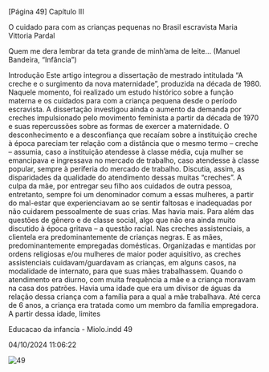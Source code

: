 [Página 49]
Capítulo III

O cuidado para com as crianças pequenas
no Brasil escravista
Maria Vittoria Pardal

Quem me dera lembrar da teta grande de minh’ama de leite…
(Manuel Bandeira, “Infância”)

Introdução
Este artigo integrou a dissertação de mestrado intitulada “A creche e
o surgimento da nova maternidade”, produzida na década de 1980.
Naquele momento, foi realizado um estudo histórico sobre a função
materna e os cuidados para com a criança pequena desde o período
escravista. A dissertação investigou ainda o aumento da demanda por
creches impulsionado pelo movimento feminista a partir da década de
1970 e suas repercussões sobre as formas de exercer a maternidade.
O desconhecimento e a desconfiança que recaíam sobre a instituição
creche à época pareciam ter relação com a distância que o mesmo
termo – creche – assumia, caso a instituição atendesse à classe média,
cuja mulher se emancipava e ingressava no mercado de trabalho, caso
atendesse à classe popular, sempre à periferia do mercado de trabalho.
Discutia, assim, as disparidades da qualidade do atendimento dessas
muitas “creches”.
A culpa da mãe, por entregar seu filho aos cuidados de outra pessoa,
entretanto, sempre foi um denominador comum a essas mulheres, a
partir do mal-estar que experienciavam ao se sentir faltosas e inadequadas por não cuidarem pessoalmente de suas crias. Mas havia mais.
Para além das questões de gênero e de classe social, algo que não era
ainda muito discutido à época gritava – a questão racial. Nas creches
assistenciais, a clientela era predominantemente de crianças negras.
E as mães, predominantemente empregadas domésticas. Organizadas
e mantidas por ordens religiosas e/ou mulheres de maior poder aquisitivo, as creches assistenciais cuidavam/guardavam as crianças, em
alguns casos, na modalidade de internato, para que suas mães trabalhassem. Quando o atendimento era diurno, com muita frequência a
mãe e a criança moravam na casa dos patrões. Havia uma idade que
era um divisor de águas da relação dessa criança com a família para a
qual a mãe trabalhava. Até cerca de 6 anos, a criança era tratada como
um membro da família empregadora. A partir dessa idade, limites


Educacao da infancia - Miolo.indd 49

04/10/2024 11:06:22

![49](./img/page_49-01.jpg)
